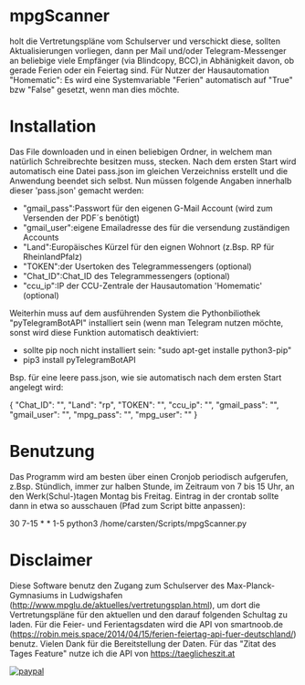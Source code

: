 
# mpgScanner
holt die Vertretungspläne vom Schulserver und verschickt diese, sollten Aktualisierungen vorliegen, dann per Mail und/oder Telegram-Messenger an beliebige viele
Empfänger (via Blindcopy, BCC),in Abhänigkeit davon, ob gerade Ferien oder ein Feiertag sind.
Für Nutzer der Hausautomation "Homematic": Es wird eine Systemvariable "Ferien" automatisch auf "True" bzw "False" gesetzt, wenn man dies möchte.


# Installation

Das File downloaden und in einen beliebigen Ordner, in welchem man natürlich Schreibrechte besitzen muss, stecken.
Nach dem ersten Start wird automatisch eine Datei pass.json im gleichen Verzeichniss erstellt und die Anwendung beendet sich selbst.
Nun müssen folgende Angaben innerhalb dieser 'pass.json' gemacht werden:

* "gmail_pass":Passwort für den eigenen G-Mail Account (wird zum Versenden der PDF´s benötigt)
* "gmail_user":eigene Emailadresse des für die versendung zuständigen Accounts
* "Land":Europäisches Kürzel für den eignen Wohnort (z.Bsp. RP für RheinlandPfalz)
* "TOKEN":der Usertoken des Telegrammessengers (optional)
* "Chat_ID":Chat_ID des Telegrammessengers (optional)
* "ccu_ip":IP der CCU-Zentrale der Hausautomation 'Homematic' (optional)

Weiterhin muss auf dem ausführenden System die Pythonbiliothek "pyTelegramBotAPI" installiert sein (wenn man Telegram nutzen möchte, sonst wird diese Funktion automatisch deaktiviert:

* sollte pip noch nicht installiert sein: "sudo apt-get installe python3-pip"
* pip3 install pyTelegramBotAPI
  
Bsp. für eine leere pass.json, wie sie automatisch nach dem ersten Start angelegt wird:

{
    "Chat_ID": "",
    "Land": "rp",
    "TOKEN": "",
    "ccu_ip": "",
    "gmail_pass": "",
    "gmail_user": "",
    "mpg_pass": "",
    "mpg_user": ""
}
# Benutzung

Das Programm wird am besten über einen Cronjob periodisch aufgerufen, z.Bsp. Stündlich, immer zur halben Stunde, im Zeitraum von 7 bis 15 Uhr, an den Werk(Schul-)tagen Montag bis Freitag.
Eintrag in der crontab sollte dann in etwa so ausschauen (Pfad zum Script bitte anpassen):

30 7-15 * * 1-5 python3 /home/carsten/Scripts/mpgScanner.py

# Disclaimer

Diese Software benutz den Zugang zum Schulserver des Max-Planck-Gymnasiums in Ludwigshafen (http://www.mpglu.de/aktuelles/vertretungsplan.html), um dort die Vertretungspläne für den aktuellen und den darauf folgenden Schultag zu laden. Für die Feier- und Ferientagsdaten wird die API von smartnoob.de  (https://robin.meis.space/2014/04/15/ferien-feiertag-api-fuer-deutschland/) benutz. Vielen Dank für die Bereitstellung der Daten.
Für das "Zitat des Tages Feature" nutze ich die API von https://taeglicheszit.at


[![paypal](https://www.paypalobjects.com/en_US/i/btn/btn_donateCC_LG.gif)](https://www.paypal.me/Hubobel)
